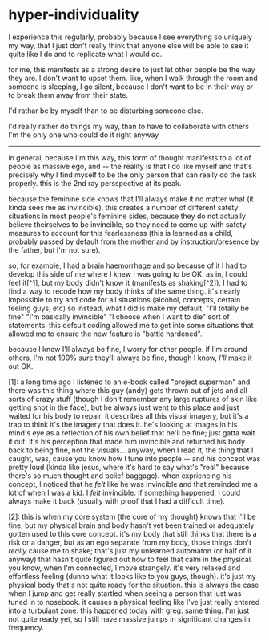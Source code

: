 # hyper-individuality

I experience this regularly, probably because I see everything so uniquely my way, that I just don't really think that anyone else will be able to see it quite like I do and to replicate what I would do.

for me, this manifests as a strong desire to just let other people be the way they are.
I don't want to upset them.
like, when I walk through the room and someone is sleeping,
I go silent, because I don't want to be in their way or to break them away from their state.

I'd rathar be by myself than to be disturbing someone else.

I'd really rather do things my way, than to have to collaborate with others
I'm the only one who could do it right anyway

---

in general, because I'm this way, this form of thought manifests to a lot of people as massive ego, and -- the reality is that I do like myself and that's precisely why I find myself to be the only person that can really do the task properly. this is the 2nd ray persspective at its peak.

because the feminine side knows that I'll always make it no matter what (it kinda sees me as invincible), this creates a number of different safety situations in most people's feminine sides, because they do not actually believe theirselves to be invincible, so they need to come up with safety measures to account for this fearlessness (this is learned as a child, probably passed by default from the mother and by instruction/presence by the father, but I'm not sure).

so, for example, I had a brain haemorrhage and so because of it I had to develop this side of me where I knew I was going to be OK. as in, I could feel it[^1], but my body didn't know it (manifests as shaking[^2]), I had to find a way to recode how my body thinks of the same thing. it's nearly impossible to try and code for all situations (alcohol, concepts, certain feeling guys, etc) so instead, what I did is make my default, "I'll totally be fine" "I'm basically invincible" "I choose when I want to die" sort of statements. this defsult coding allowed me to get into some situations that allowed me to ensure the new feature is "battle hardened".

because I know I'll always be fine, I worry for other people.
if I'm around others, I'm not 100% sure they'll always be fine,
though I know, *I'll* make it out OK.

[1]: a long time ago I listened to an e-book called "project superman" and there was this thing where this guy (andy) gets thrown out of jets and all sorts of crazy stuff (though I don't remember any large ruptures of skin like getting shot in the face), but he always just went to this place and just waited for his body to repair. it describes all this visual imagery, but it's a trap to think it's the imagery that does it. he's looking at images in his mind's eye as a reflection of his own belief that he'll be fine; just gatta wait it out. it's his perception that made him invincible and returned his body back to being fine, not the visuals... anyway, when I read it, the thing that I caught, was, cause you know how I tune into people -- and his concept was pretty loud (kinda like jesus, where it's hard to say what's "real" because there's so much thought and belief baggage). when expriencing his concept, I noticed that he *felt* like he was invincible and that reminded me a lot of when I was a kid. I *felt* invincible. if something happened, I could always make it back (usually with proof that I had a difficult time).

[2]: this is when my core system (the core of my thought) knows that I'll be fine, but my physical brain and body hasn't yet been trained or adequately gotten used to this core concept. it's my body that still thinks that there is a risk or a danger, but as an ego separate from my body, those things don't *really* cause me to shake; that's just my unlearned automaton (or half of it anyway) that hasn't quite figured out how to feel that calm in the physical. you know, when I'm connected, I move strangely. it's very relaxed and effortless feeling (dunno what it looks like to you guys, though). it's just my physical body that's not quite ready for the situation. this is always the case when I jump and get really startled when seeing a person that just was tuned in to nosebook. it causes a physical feeling like I've just really entered into a turbulant zone. this happened today with greg. same thing. I'm just not quite ready yet, so I still have massive jumps in significant changes in frequency.
